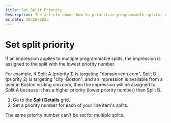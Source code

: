 ```yaml
---
title: Set Split Priority
Description: The article shows how to prioritize programmable splits, assign a priority number to each split in the Split Details grid, where impressions are allocated to the split with the lowest priority number, ensuring unique priority assignments for each split within a line item.
ms.date: 10/28/2023
---
```


# Set split priority

If an impression applies to multiple programmable splits, the impression is assigned to the split with the lowest priority number.

For example, if Split A (priority 1) is targeting "domain=cnn.com", Split B (priority 2) is targeting "city=Boston", and an impression is available from a user in Boston visiting cnn.com, then the impression will be assigned to Split A because it has a higher priority (lower priority number) than Split B.

1. Go to the **Split Details** grid.
1. Set a priority number for each of your line item's splits.

The same priority number can't be set for multiple splits.

